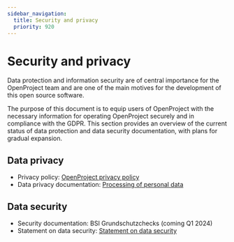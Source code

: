 ```yaml
---
sidebar_navigation:
  title: Security and privacy
  priority: 920
---
```


# Security and privacy

Data protection and information security are of central importance for the OpenProject team and are one of the main motives for the development of  this open source software.

The purpose of this document is to equip users of OpenProject with the  necessary information for operating OpenProject securely and in  compliance with the GDPR. This section provides an overview of the  current status of data protection and data security documentation, with  plans for gradual expansion.

## Data privacy

* Privacy policy: [OpenProject privacy policy](https://www.openproject.org/legal/privacy/)
* Data privacy documentation: [Processing of personal data](./processing-of-personal-data/)

## Data security

* Security documentation: BSI Grundschutzchecks (coming Q1 2024)
* Statement on data security: [Statement on data security](./statement-on-security)


